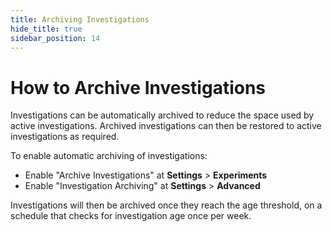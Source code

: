 ```yaml
---
title: Archiving Investigations
hide_title: true
sidebar_position: 14
---
```


# How to Archive Investigations

Investigations can be automatically archived to reduce the space used by active investigations.
Archived investigations can then be restored to active investigations as required.

To enable automatic archiving of investigations:
- Enable "Archive Investigations" at **Settings** > **Experiments**
- Enable "Investigation Archiving" at **Settings** > **Advanced**

Investigations will then be archived once they reach the age threshold, on a schedule that checks for investigation age once per week.
